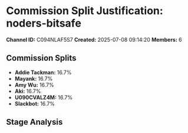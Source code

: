 # Commission Split Justification: noders-bitsafe

**Channel ID:** C094NLAF5S7
**Created:** 2025-07-08 09:14:20
**Members:** 6

## Commission Splits

- **Addie Tackman:** 16.7%
- **Mayank:** 16.7%
- **Amy Wu:** 16.7%
- **Aki:** 16.7%
- **U090CVALZ4M:** 16.7%
- **Slackbot:** 16.7%

## Stage Analysis

